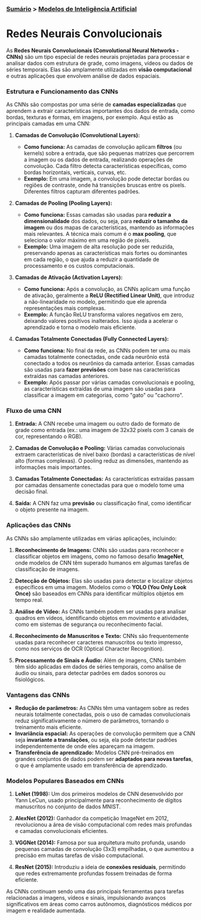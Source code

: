 ### [Sumário](<https://maksoud.github.io/Sumário>) > [Modelos de Inteligência Artificial](<https://maksoud.github.io/Inteligência%20Artificial%20(IA)/Modelos%20de%20Inteligência%20Artificial>)

# Redes Neurais Convolucionais

As **Redes Neurais Convolucionais (Convolutional Neural Networks - CNNs)** são um tipo especial de redes neurais projetadas para processar e analisar dados com estrutura de grade, como imagens, vídeos ou dados de séries temporais. Elas são amplamente utilizadas em **visão computacional** e outras aplicações que envolvem análise de dados espaciais.

### Estrutura e Funcionamento das CNNs

As CNNs são compostas por uma série de **camadas especializadas** que aprendem a extrair características importantes dos dados de entrada, como bordas, texturas e formas, em imagens, por exemplo. Aqui estão as principais camadas em uma CNN:

1. **Camadas de Convolução (Convolutional Layers):**
   - **Como funciona:** As camadas de convolução aplicam **filtros** (ou kernels) sobre a entrada, que são pequenas matrizes que percorrem a imagem ou os dados de entrada, realizando operações de convolução. Cada filtro detecta características específicas, como bordas horizontais, verticais, curvas, etc.
   - **Exemplo:** Em uma imagem, a convolução pode detectar bordas ou regiões de contraste, onde há transições bruscas entre os pixels. Diferentes filtros capturam diferentes padrões.

2. **Camadas de Pooling (Pooling Layers):**
   - **Como funciona:** Essas camadas são usadas para **reduzir a dimensionalidade** dos dados, ou seja, para **reduzir o tamanho da imagem** ou dos mapas de características, mantendo as informações mais relevantes. A técnica mais comum é o **max pooling**, que seleciona o valor máximo em uma região de pixels.
   - **Exemplo:** Uma imagem de alta resolução pode ser reduzida, preservando apenas as características mais fortes ou dominantes em cada região, o que ajuda a reduzir a quantidade de processamento e os custos computacionais.

3. **Camadas de Ativação (Activation Layers):**
   - **Como funciona:** Após a convolução, as CNNs aplicam uma função de ativação, geralmente a **ReLU (Rectified Linear Unit)**, que introduz a não-linearidade no modelo, permitindo que ele aprenda representações mais complexas.
   - **Exemplo:** A função ReLU transforma valores negativos em zero, deixando valores positivos inalterados. Isso ajuda a acelerar o aprendizado e torna o modelo mais eficiente.

4. **Camadas Totalmente Conectadas (Fully Connected Layers):**
   - **Como funciona:** No final da rede, as CNNs podem ter uma ou mais camadas totalmente conectadas, onde cada neurônio está conectado a todos os neurônios da camada anterior. Essas camadas são usadas para **fazer previsões** com base nas características extraídas nas camadas anteriores.
   - **Exemplo:** Após passar por várias camadas convolucionais e pooling, as características extraídas de uma imagem são usadas para classificar a imagem em categorias, como "gato" ou "cachorro".

### Fluxo de uma CNN

1. **Entrada:** A CNN recebe uma imagem ou outro dado de formato de grade como entrada (ex.: uma imagem de 32x32 pixels com 3 canais de cor, representando o RGB).
   
2. **Camadas de Convolução e Pooling:** Várias camadas convolucionais extraem características de nível baixo (bordas) a características de nível alto (formas complexas). O pooling reduz as dimensões, mantendo as informações mais importantes.

3. **Camadas Totalmente Conectadas:** As características extraídas passam por camadas densamente conectadas para que o modelo tome uma decisão final.

4. **Saída:** A CNN faz uma **previsão** ou classificação final, como identificar o objeto presente na imagem.

### Aplicações das CNNs

As CNNs são amplamente utilizadas em várias aplicações, incluindo:

1. **Reconhecimento de Imagens:** CNNs são usadas para reconhecer e classificar objetos em imagens, como no famoso desafio **ImageNet**, onde modelos de CNN têm superado humanos em algumas tarefas de classificação de imagens.

2. **Detecção de Objetos:** Elas são usadas para detectar e localizar objetos específicos em uma imagem. Modelos como o **YOLO (You Only Look Once)** são baseados em CNNs para identificar múltiplos objetos em tempo real.

3. **Análise de Vídeo:** As CNNs também podem ser usadas para analisar quadros em vídeos, identificando objetos em movimento e atividades, como em sistemas de segurança ou reconhecimento facial.

4. **Reconhecimento de Manuscritos e Texto:** CNNs são frequentemente usadas para reconhecer caracteres manuscritos ou texto impresso, como nos serviços de OCR (Optical Character Recognition).

5. **Processamento de Sinais e Áudio:** Além de imagens, CNNs também têm sido aplicadas em dados de séries temporais, como análise de áudio ou sinais, para detectar padrões em dados sonoros ou fisiológicos.

### Vantagens das CNNs

- **Redução de parâmetros:** As CNNs têm uma vantagem sobre as redes neurais totalmente conectadas, pois o uso de camadas convolucionais reduz significativamente o número de parâmetros, tornando o treinamento mais eficiente.
- **Invariância espacial:** As operações de convolução permitem que a CNN seja **invariante a translações**, ou seja, ela pode detectar padrões independentemente de onde eles apareçam na imagem.
- **Transferência de aprendizado:** Modelos CNN pré-treinados em grandes conjuntos de dados podem ser **adaptados para novas tarefas**, o que é amplamente usado em transferência de aprendizado.

### Modelos Populares Baseados em CNNs

1. **LeNet (1998):** Um dos primeiros modelos de CNN desenvolvido por Yann LeCun, usado principalmente para reconhecimento de dígitos manuscritos no conjunto de dados MNIST.
   
2. **AlexNet (2012):** Ganhador da competição ImageNet em 2012, revolucionou a área de visão computacional com redes mais profundas e camadas convolucionais eficientes.

3. **VGGNet (2014):** Famosa por sua arquitetura muito profunda, usando pequenas camadas de convolução (3x3) empilhadas, o que aumentou a precisão em muitas tarefas de visão computacional.

4. **ResNet (2015):** Introduziu a ideia de **conexões residuais**, permitindo que redes extremamente profundas fossem treinadas de forma eficiente.

As CNNs continuam sendo uma das principais ferramentas para tarefas relacionadas a imagens, vídeos e sinais, impulsionando avanços significativos em áreas como carros autônomos, diagnósticos médicos por imagem e realidade aumentada.